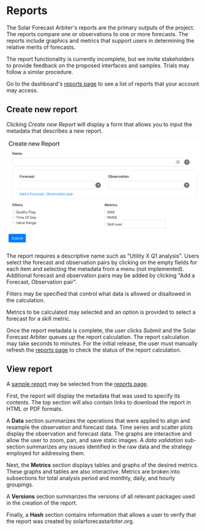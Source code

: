 # Reports

The Solar Forecast Arbiter's reports are the primary outputs of the project. The reports compare one or observations to one or more forecasts. The reports include graphics and metrics that support users in determining the relative merits of forecasts.

The report functionality is currently incomplete, but we invite stakeholders to provide feedback on the proposed interfaces and samples. Trials may follow a similar procedure.

Go to the dashboard's [reports page](https://dashboard.solarforecastarbiter.org/reports/) to see a list of reports that your account may access.

## Create new report

Clicking *Create new Report* will display a form that allows you to input the metadata that describes a new report.

![create_new_report.png](create_new_report.png)

The report requires a descriptive name such as "Utility X Q1 analysis". Users select the forecast and observation pairs by clicking on the empty fields for each item and selecting the metadata from a menu (not implemented). Additional forecast and observation pairs may be added by clicking "Add a Forecast, Observation pair".

Filters may be specified that control what data is allowed or disallowed in the calculation.

Metrics to be calculated may selected and an option is provided to select a forecast for a skill metric.

Once the report metadata is complete, the user clicks *Submit* and the Solar Forecast Arbiter queues up the report calculation. The report calculation may take seconds to minutes. For the initial release, the user must manually refresh the [reports page](https://dashboard.solarforecastarbiter.org/reports/) to check the status of the report calculation.

## View report

A [sample report](https://dashboard.solarforecastarbiter.org/reports/fake_uuid) may be selected from the [reports page](https://dashboard.solarforecastarbiter.org/reports/).

First, the report will display the metadata that was used to specify its contents. The top section will also contain links to download the report in HTML or PDF formats.

A **Data** section summarizes the operations that were applied to align and resample the observation and forecast data. Time series and scatter plots display the observation and forecast data. The graphs are interactive and allow the user to zoom, pan, and save static images. A *data validation* sub-section summarizes any issues identified in the raw data and the strategy employed for addressing them.

Next, the **Metrics** section displays tables and graphs of the desired metrics. These graphs and tables are also interactive. Metrics are broken into subsections for total analysis period and monthly, daily, and hourly groupings.

A **Versions** section summarizes the versions of all relevant packages used in the creation of the report.

Finally, a **Hash** section contains information that allows a user to verify that the report was created by solarforecastarbiter.org.
